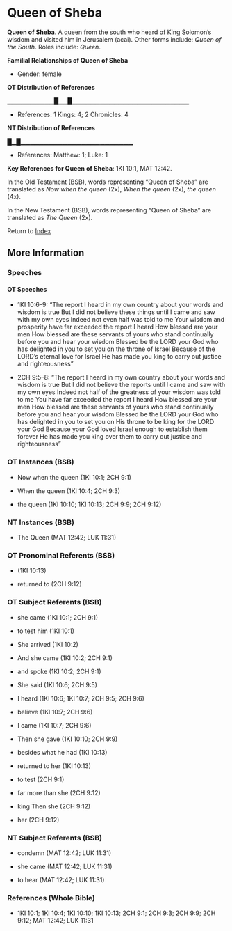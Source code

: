 # Queen of Sheba
**Queen of Sheba**. 
A queen from the south who heard of King Solomon’s wisdom and visited him in Jerusalem (acai). 
Other forms include: 
*Queen of the South*. 
Roles include: 
_Queen_. 




**Familial Relationships of Queen of Sheba**


* Gender: female


**OT Distribution of References**

▁▁▁▁▁▁▁▁▁▁█▁▁█▁▁▁▁▁▁▁▁▁▁▁▁▁▁▁▁▁▁▁▁▁▁▁▁▁
* References: 1 Kings: 4; 2 Chronicles: 4

**NT Distribution of References**

█▁█▁▁▁▁▁▁▁▁▁▁▁▁▁▁▁▁▁▁▁▁▁▁▁▁
* References: Matthew: 1; Luke: 1



**Key References for Queen of Sheba**: 
1KI 10:1, MAT 12:42. 


In the Old Testament (BSB), words representing “Queen of Sheba” are translated as 
*Now when the queen* (2x), *When the queen* (2x), *the queen* (4x). 


In the New Testament (BSB), words representing “Queen of Sheba” are translated as 
*The Queen* (2x). 


Return to [Index](00-Index.md)

## More Information

### Speeches

#### OT Speeches

* 1KI 10:6–9: “The report I heard in my own country about your words and wisdom is true But I did not believe these things until I came and saw with my own eyes Indeed not even half was told to me Your wisdom and prosperity have far exceeded the report I heard How blessed are your men How blessed are these servants of yours who stand continually before you and hear your wisdom Blessed be the LORD your God who has delighted in you to set you on the throne of Israel Because of the LORD’s eternal love for Israel He has made you king to carry out justice and righteousness”

* 2CH 9:5–8: “The report I heard in my own country about your words and wisdom is true But I did not believe the reports until I came and saw with my own eyes Indeed not half of the greatness of your wisdom was told to me You have far exceeded the report I heard How blessed are your men How blessed are these servants of yours who stand continually before you and hear your wisdom Blessed be the LORD your God who has delighted in you to set you on His throne to be king for the LORD your God Because your God loved Israel enough to establish them forever He has made you king over them to carry out justice and righteousness”

### OT Instances (BSB)

* Now when the queen (1KI 10:1; 2CH 9:1)

* When the queen (1KI 10:4; 2CH 9:3)

* the queen (1KI 10:10; 1KI 10:13; 2CH 9:9; 2CH 9:12)



### NT Instances (BSB)

* The Queen (MAT 12:42; LUK 11:31)



### OT Pronominal Referents (BSB)

*  (1KI 10:13)

* returned to (2CH 9:12)



### OT Subject Referents (BSB)

* she came (1KI 10:1; 2CH 9:1)

* to test him (1KI 10:1)

* She arrived (1KI 10:2)

* And she came (1KI 10:2; 2CH 9:1)

* and spoke (1KI 10:2; 2CH 9:1)

* She said (1KI 10:6; 2CH 9:5)

* I heard (1KI 10:6; 1KI 10:7; 2CH 9:5; 2CH 9:6)

* believe (1KI 10:7; 2CH 9:6)

* I came (1KI 10:7; 2CH 9:6)

* Then she gave (1KI 10:10; 2CH 9:9)

* besides what he had (1KI 10:13)

* returned to her (1KI 10:13)

* to test (2CH 9:1)

* far more than she (2CH 9:12)

* king Then she (2CH 9:12)

* her (2CH 9:12)



### NT Subject Referents (BSB)

* condemn (MAT 12:42; LUK 11:31)

* she came (MAT 12:42; LUK 11:31)

* to hear (MAT 12:42; LUK 11:31)



### References (Whole Bible)

* 1KI 10:1; 1KI 10:4; 1KI 10:10; 1KI 10:13; 2CH 9:1; 2CH 9:3; 2CH 9:9; 2CH 9:12; MAT 12:42; LUK 11:31



